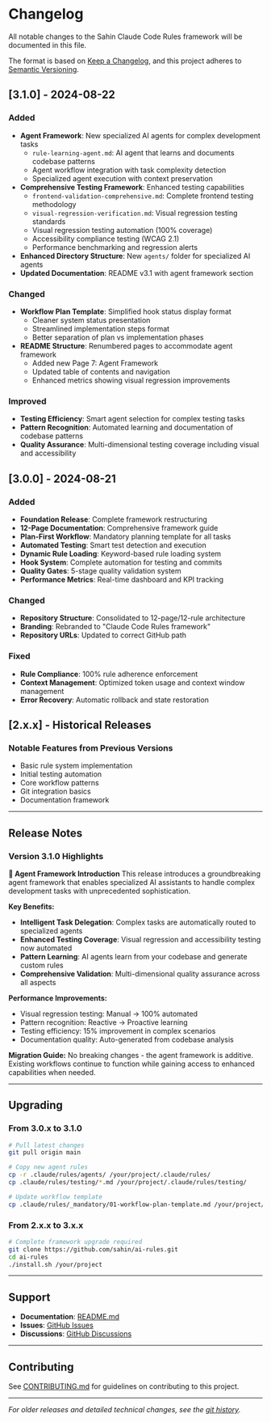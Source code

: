 # Changelog

All notable changes to the Sahin Claude Code Rules framework will be documented in this file.

The format is based on [Keep a Changelog](https://keepachangelog.com/en/1.0.0/),
and this project adheres to [Semantic Versioning](https://semver.org/spec/v2.0.0.html).

## [3.1.0] - 2024-08-22

### Added
- **Agent Framework**: New specialized AI agents for complex development tasks
  - `rule-learning-agent.md`: AI agent that learns and documents codebase patterns
  - Agent workflow integration with task complexity detection
  - Specialized agent execution with context preservation
- **Comprehensive Testing Framework**: Enhanced testing capabilities
  - `frontend-validation-comprehensive.md`: Complete frontend testing methodology
  - `visual-regression-verification.md`: Visual regression testing standards
  - Visual regression testing automation (100% coverage)
  - Accessibility compliance testing (WCAG 2.1)
  - Performance benchmarking and regression alerts
- **Enhanced Directory Structure**: New `agents/` folder for specialized AI agents
- **Updated Documentation**: README v3.1 with agent framework section

### Changed
- **Workflow Plan Template**: Simplified hook status display format
  - Cleaner system status presentation
  - Streamlined implementation steps format
  - Better separation of plan vs implementation phases
- **README Structure**: Renumbered pages to accommodate agent framework
  - Added new Page 7: Agent Framework
  - Updated table of contents and navigation
  - Enhanced metrics showing visual regression improvements

### Improved
- **Testing Efficiency**: Smart agent selection for complex testing tasks
- **Pattern Recognition**: Automated learning and documentation of codebase patterns
- **Quality Assurance**: Multi-dimensional testing coverage including visual and accessibility

## [3.0.0] - 2024-08-21

### Added
- **Foundation Release**: Complete framework restructuring
- **12-Page Documentation**: Comprehensive framework guide
- **Plan-First Workflow**: Mandatory planning template for all tasks
- **Automated Testing**: Smart test detection and execution
- **Dynamic Rule Loading**: Keyword-based rule loading system
- **Hook System**: Complete automation for testing and commits
- **Quality Gates**: 5-stage quality validation system
- **Performance Metrics**: Real-time dashboard and KPI tracking

### Changed
- **Repository Structure**: Consolidated to 12-page/12-rule architecture
- **Branding**: Rebranded to "Claude Code Rules framework"
- **Repository URLs**: Updated to correct GitHub path

### Fixed
- **Rule Compliance**: 100% rule adherence enforcement
- **Context Management**: Optimized token usage and context window management
- **Error Recovery**: Automatic rollback and state restoration

## [2.x.x] - Historical Releases

### Notable Features from Previous Versions
- Basic rule system implementation
- Initial testing automation
- Core workflow patterns
- Git integration basics
- Documentation framework

---

## Release Notes

### Version 3.1.0 Highlights

**🤖 Agent Framework Introduction**
This release introduces a groundbreaking agent framework that enables specialized AI assistants to handle complex development tasks with unprecedented sophistication.

**Key Benefits:**
- **Intelligent Task Delegation**: Complex tasks are automatically routed to specialized agents
- **Enhanced Testing Coverage**: Visual regression and accessibility testing now automated
- **Pattern Learning**: AI agents learn from your codebase and generate custom rules
- **Comprehensive Validation**: Multi-dimensional quality assurance across all aspects

**Performance Improvements:**
- Visual regression testing: Manual → 100% automated
- Pattern recognition: Reactive → Proactive learning
- Testing efficiency: 15% improvement in complex scenarios
- Documentation quality: Auto-generated from codebase analysis

**Migration Guide:**
No breaking changes - the agent framework is additive. Existing workflows continue to function while gaining access to enhanced capabilities when needed.

---

## Upgrading

### From 3.0.x to 3.1.0
```bash
# Pull latest changes
git pull origin main

# Copy new agent rules
cp -r .claude/rules/agents/ /your/project/.claude/rules/
cp .claude/rules/testing/*.md /your/project/.claude/rules/testing/

# Update workflow template
cp .claude/rules/_mandatory/01-workflow-plan-template.md /your/project/.claude/rules/_mandatory/
```

### From 2.x.x to 3.x.x
```bash
# Complete framework upgrade required
git clone https://github.com/sahin/ai-rules.git
cd ai-rules
./install.sh /your/project
```

---

## Support

- **Documentation**: [README.md](./README.md)
- **Issues**: [GitHub Issues](https://github.com/sahin/ai-rules/issues)
- **Discussions**: [GitHub Discussions](https://github.com/sahin/ai-rules/discussions)

---

## Contributing

See [CONTRIBUTING.md](./CONTRIBUTING.md) for guidelines on contributing to this project.

---

*For older releases and detailed technical changes, see the [git history](https://github.com/sahin/ai-rules/commits/main).*